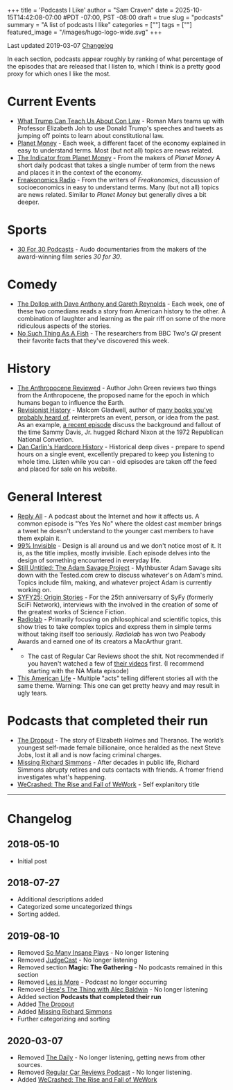 +++
title = 'Podcasts I Like'
author = "Sam Craven"
date = 2025-10-15T14:42:08-07:00
#PDT -07:00, PST -08:00
draft = true
slug = "podcasts"
summary = "A list of podcasts I like"
categories = [""]
tags = [""]
featured_image = "/images/hugo-logo-wide.svg"
+++

Last updated 2019-03-07 [Changelog](#changelog)

In each section, podcasts appear roughly by ranking of what percentage of the episodes that are released that I listen to, which I think is a pretty good proxy for which ones I like the most.

# Current Events

* [What Trump Can Teach Us About Con Law](https://trumpconlaw.com/) - Roman Mars teams up with Professor Elizabeth Joh to use Donald Trump's speeches and tweets as jumping off points to learn about constitutional law.
* [Planet Money](https://www.npr.org/sections/money/) - Each week, a different facet of the economy explained in easy to understand terms. Most (but not all) topics are news related.
* [The Indicator from Planet Money](https://www.npr.org/sections/money/567724614/the-indicator) - From the makers of *Planet Money* A short daily podcast that takes a single number of term from the news and places it in the context of the economy.
* [Freakonomics Radio](http://freakonomics.com/archive/) - From the writers of *Freakonomics*, discussion of socioeconomics in easy to understand terms. Many (but not all) topics are news related. Similar to *Planet Money* but generally dives a bit deeper.

# Sports

* [30 For 30 Podcasts](https://30for30podcasts.com/) - Audo documentaries from the makers of the award-winning film series *30 for 30*.

# Comedy

* [The Dollop with Dave Anthony and Gareth Reynolds](http://thedollop.libsyn.com/) - Each week, one of these two comedians reads a story from American history to the other. A combination of laughter and learning as the pair riff on some of the more ridiculous aspects of the stories.
* [No Such Thing As A Fish](http://qi.com/podcast/) - The researchers from BBC Two's *QI* present their favorite facts that they've discovered this week.

# History

* [The Anthropocene Reviewed](http://www.johngreenbooks.com/podcast/) - Author John Green reviews two things from the Anthropocene, the proposed name for the epoch in which humans began to influence the Earth.
* [Revisionist History](http://revisionisthistory.com/) - Malcom Gladwell, author of [many books you've probably heard of](https://en.wikipedia.org/wiki/Malcolm_Gladwell#Works), reinterprets an event, person, or idea from the past. As an example, [a recent episode](http://revisionisthistory.com/episodes/26-the-hug-heard-round-the-world) discuss the background and fallout of the time Sammy Davis, Jr. hugged Richard Nixon at the 1972 Republican National Convetion.
* [Dan Carlin's Hardcore History](https://www.dancarlin.com/hardcore-history-series/) - Historical deep dives - prepare to spend hours on a single event, excellently prepared to keep you listening to whole time. Listen while you can - old episodes are taken off the feed and placed for sale on his website.

# General Interest

* [Reply All](https://www.gimletmedia.com/reply-all) - A podcast about the Internet and how it affects us. A common episode is "Yes Yes No" where the oldest cast member brings a tweet he doesn't understand to the younger cast members to have them explain it.
* [99% Invisible](https://99percentinvisible.org/) - Design is all around us and we don't notice most of it. It is, as the title implies, mostly invisible. Each episode delves into the design of something encountered in everyday life.
* [Still Untitled: The Adam Savage Project](http://www.tested.com/still-untitled-the-adam-savage-project/) - Mythbuster Adam Savage sits down with the Tested.com crew to discuss whatever's on Adam's mind. Topics include film, making, and whatever project Adam is currently working on.
* [SYFY25: Origin Stories](http://www.syfy.com/syfywire/podcast-episodes) - For the 25th anniversarry of SyFy (formerly SciFi Network), interviews with the  involved in the creation of some of the greatest works of Science Fiction.
* [Radiolab](https://www.wnycstudios.org/shows/radiolab/) - Primarily focusing on philosophical and scientific topics, this show tries to take complex topics and express them in simple terms without taking itself too seriously. *Radiolab* has won two Peabody Awards and earned one of its creators a MacArthur grant.
*  - The cast of Regular Car Reviews shoot the shit. Not recommended if you haven't watched a few of [their videos](https://www.youtube.com/channel/UCo1pShh6dtg-T_ZZkgi_JDQ) first. (I recommend starting with the NA Miata episode)
* [This American Life](https://www.thisamericanlife.org/) - Multiple "acts" telling different stories all with the same theme. Warning: This one can get pretty heavy and may result in ugly tears.

# Podcasts that completed their run

* [The Dropout](https://abcradio.com/podcasts/the-dropout/) - The story of Elizabeth Holmes and Theranos. The world’s youngest self-made female billionaire, once heralded as the next Steve Jobs, lost it all and is now facing criminal charges.
* [Missing Richard Simmons](https://www.stitcher.com/podcast/missing-richard-simmons) - After decades in public life, Richard Simmons abrupty retires and cuts contacts with friends. A fromer friend investigates what's happening.
* [WeCrashed: The Rise and Fall of WeWork](https://wondery.com/shows/we-crashed/) - Self explanitory title

---

# Changelog

## 2018-05-10

* Initial post

## 2018-07-27

* Additional descriptions added
* Categorized some uncategorized things
* Sorting added.

## 2019-08-10

* Removed [So Many Insane Plays](http://mtgcast.com/?s=So+Many+Insane+Plays) - No longer listening
* Removed [JudgeCast](http://judgecast.com/) - No longer listening
* Removed section **Magic: The Gathering** - No podcasts remained in this section
* Removed [Les is More](https://www.theplayerstribune.com/en-us/articles/les-is-more-podcast) - Podcast no longer occurring
* Removed [Here's The Thing with Alec Baldwin](https://www.wnycstudios.org/shows/heresthething) - No longer listening
* Added section **Podcasts that completed their run**
* Added [The Dropout](https://abcradio.com/podcasts/the-dropout/)
* Added [Missing Richard Simmons](https://www.stitcher.com/podcast/missing-richard-simmons)
* Further categorizing and sorting

## 2020-03-07

* Removed [The Daily](https://www.nytimes.com/podcasts/the-daily) - No longer listening, getting news from other sources.
* Removed [Regular Car Reviews Podcast](http://shoutengine.com/RegularCarReviewsPodcast/) - No longer listening.
* Added [WeCrashed: The Rise and Fall of WeWork](https://wondery.com/shows/we-crashed/)
